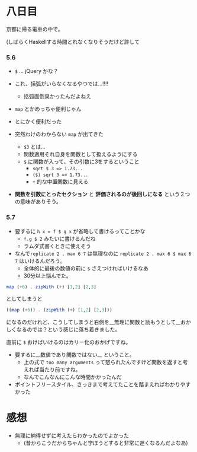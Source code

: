 # 八日目

京都に帰る電車の中で。

(しばらくHaskellする時間とれなくなりそうだけど許して

### 5.6

- `$` ... jQuery かな？
- これ、括弧がいらなくなるやつでは…!!!!
  - 括弧面倒臭かったんだよねえ
- `map` とかめっちゃ便利じゃん
- とにかく便利だった

- 突然わけのわからない `map` が出てきた
  - `$3` とは…
  - 関数適用それ自身を関数として扱えるようにする
  - `$` に関数が入って、その引数に3をするということ
    - `sqrt $ 3 => 1.73...`
    - `($) sqrt 3 => 1.73...`
    - `+` 的な中置関数に見える
- __関数を引数にとったセクション__ と __評価されるのが後回しになる__ という２つの意味がありそう。

### 5.7
- 要するに `h x = f $ g x` が省略して書けるってことかな
  - `f.g $ 2` みたいに書けるんだね
  - ラムダ式書くときに使えそう
- なんで`replicate 2 . max 6 7` は無理なのに `replicate 2 . max 6 $ max 6 7` はいけるんだろう。
  - 全体的に最後の数値の前に `$` さえつければいけるなあ
  - 30分以上悩んでた。

```haskell
map (+6) . zipWith (+) [1,2] [2,3]
```

としてしまうと

```haskell
((map (+6)) . (zipWith (+) [1,2] [2,3]))
```

になるのだけれど、こうしてしまうと右側を__無理に関数と読もうとして__おかしくなるのでは？という感じに落ち着きました。

直前に `$` おけばいけるのはカリー化のおかげですね。

- 要するに__数値であり関数ではない__ ということ。
  - 上の式で `too many arguments` って怒られたんですけど関数を返すと考えれば当たり前ですね。
  - なんでこんなんにこんな時間かかったんだ
- ポイントフリースタイル、さっきまで考えてたことを踏まえればわかりやすかった

# 感想

- 無理に納得せずに考えたらわかったのでよかった
  - (昔からこうだからちゃんと学ぼうとすると非常に遅くなるんだよなあ)

